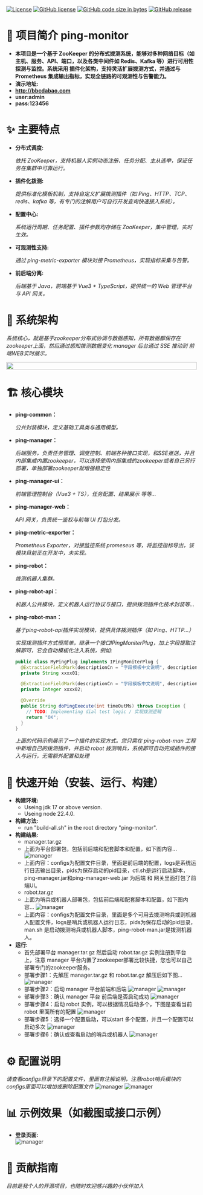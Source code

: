 [![License](https://img.shields.io/badge/License-Apache_2.0-blue.svg)](https://opensource.org/licenses/Apache-2.0)
[![GitHub license](https://img.shields.io/github/license/bbcdabao/ping-monitor.svg)](https://github.com/bbcdabao/ping-monitor/blob/main/LICENSE)
[![GitHub code size in bytes](https://img.shields.io/github/languages/code-size/bbcdabao/ping-monitor.svg)](https://github.com/bbcdabao/ping-monitor)
[![GitHub release](https://img.shields.io/github/release/bbcdabao/ping-monitor.svg)](https://github.com/bbcdabao/ping-monitor/releases)

# 📖 项目简介 ping-monitor
- **本项目是一个基于 ZooKeeper 的分布式拨测系统，能够对多种网络目标（如 主机、服务、API、端口，以及各类中间件如 Redis、Kafka 等）进行可用性探测与监控。系统采用 插件化架构，支持灵活扩展拨测方式，并通过与 Prometheus 集成输出指标，实现全链路的可观测性与告警能力。**
- **演示地址:**
- **http://bbcdabao.com**
- **user:admin**
- **pass:123456**
# ✨ 主要特点
- **分布式调度:**

  _依托 ZooKeeper，支持机器人实例动态注册、任务分配、主从选举，保证任务在集群中可靠运行。_
- **插件化拨测:**
  
  _提供标准化模板机制，支持自定义扩展拨测插件（如 Ping、HTTP、TCP、redis、kafka 等，有专门的注解用户可自行开发查询快速接入系统）。_
- **配置中心:**
  
  _系统运行周期、任务配置、插件参数均存储在 ZooKeeper，集中管理，实时生效。_
- **可观测性支持:**
  
  _通过 ping-metric-exporter 模块对接 Prometheus，实现指标采集与告警。_ 
- **前后端分离:**
  
  _后端基于 Java，前端基于 Vue3 + TypeScript，提供统一的 Web 管理平台与 API 网关。_

# 📌 系统架构
  _系统核心，就是基于zookeeper分布式协调与数据感知，所有数据都保存在zookeeper上面，然后通过感知拨测数据变化  manager 后台通过 SSE 推动到 前端WEB实时展示。_
  <div style="display: flex; justify-content: space-between;">
    <img src="https://github.com/bbcdabao/ping-monitor/blob/main/docs/images/ping-monitor-frame.png" alt="" width="100%"/>
  </div>

# 🏗️ 核心模块
- **ping-common：**

  _公共封装模块，定义基础工具类与通用模型。_
- **ping-manager：**

  _后端服务，负责任务管理、调度控制、前端各种接口实现，和SSE推送，并且内部集成内置zookeeper，可以选择使用内部集成的zookeeper或者自己另行部署，单独部署zookeeper就增强稳定性_
- **ping-manager-ui：**

  _前端管理控制台（Vue3 + TS），任务配置、结果展示 等等..._
- **ping-manager-web：**

  _API 网关，负责统一鉴权与前端 UI 打包分发。_
- **ping-metric-exporter：**

  _Prometheus Exporter，对接监控系统 promeseus 等，将监控指标导出，该模块目前正在开发中，未实现。_
- **ping-robot：**

  _拨测机器人集群。_
- **ping-robot-api：**

  _机器人公共模块，定义机器人运行协议与接口，提供拨测插件化技术封装等..._
- **ping-robot-man：**

  _基于ping-robot-api插件实现模块，提供具体拨测插件（如 Ping、HTTP...）_
  
  _实现拨测插件方式很简单，继承一个接口IPingMoniterPlug，加上字段提取注解即可，它会自动模板化注入系统，例如:_
  ```java
  public class MyPingPlug implements IPingMoniterPlug {
    @ExtractionFieldMark(descriptionCn = "字段模板中文说明", descriptionEn = "Field template English description")
    private String xxxx01;

    @ExtractionFieldMark(descriptionCn = "字段模板中文说明", descriptionEn = "Field template English description")
    private Integer xxxx02;

    @Override
    public String doPingExecute(int timeOutMs) throws Exception {
      // TODO: Implementing dial test logic / 实现拨测逻辑
      return "OK";
    }
  }
  ```
  _上面的代码示例展示了一个插件的实现方式。您只需在 ping-robot-man 工程中新增自己的拨测插件，并启动 robot 拨测哨兵，系统即可自动完成插件的接入与运行，无需额外配置和处理_

# 🚀 快速开始（安装、运行、构建）
- __构建环境:__<br>
  - Useing jdk 17 or above version.
  - Useing node 22.4.0.
- __构建方法:__<br>
  - run "build-all.sh" in the root directory "ping-monitor".
- __构建结果:__<br>
  - manager.tar.gz
  - 上面为平台部署包，包括前后端和配套脚本和配置，如下图内容...
  ![manager](https://github.com/bbcdabao/ping-monitor/blob/main/docs/images/manager.png)
  - 上面内容：configs为配置文件目录，里面是前后端的配置，logs是系统运行日志输出目录，pids为保存启动的pid目录，ctl.sh是运行启动脚本，ping-manager.jar和ping-manager-web.jar 为后端 和 网关里面打包了前端UI。
  - robot.tar.gz
  - 上面为哨兵或机器人部署包，包括前后端和配套脚本和配置，如下图内容...
  ![manager](https://github.com/bbcdabao/ping-monitor/blob/main/docs/images/robot.png)
  - 上面内容：configs为配置文件目录，里面是多个可用去拨测哨兵或则机器人配置文件，logs是哨兵或机器人运行日志，pids为保存启动的pid目录，man.sh 是启动拨测哨兵或机器人脚本，ping-robot-man.jar是拨测机器人。
- __运行:__<br>
  - 首先部署平台 manager.tar.gz 然后启动 robot.tar.gz 实例注册到平台上，注意 manager 平台内置了zookeeper部署比较快捷，您也可以自己部署专门的zookeeper服务。
  - 部署步骤1：先解压 manager.tar.gz 和 robot.tar.gz 解压后如下图...
  ![manager](https://github.com/bbcdabao/ping-monitor/blob/main/docs/images/allinfo.png)
  - 部署步骤2：启动 manager 平台前端和后端
  ![manager](https://github.com/bbcdabao/ping-monitor/blob/main/docs/images/start-manager.png)
  ![manager](https://github.com/bbcdabao/ping-monitor/blob/main/docs/images/start-manager-web.png)
  - 部署步骤3：确认 manager 平台 前后端是否启动成功
  ![manager](https://github.com/bbcdabao/ping-monitor/blob/main/docs/images/manager-check.png)
  - 部署步骤4：启动 robot 实例，可以根据情况启动多个，下图是查看当前 robot 里面所有的配置
  ![manager](https://github.com/bbcdabao/ping-monitor/blob/main/docs/images/robot-list.png)
  - 部署步骤5：选择一个配置启动，可以start 多个配置，并且一个配置可以启动多次
  ![manager](https://github.com/bbcdabao/ping-monitor/blob/main/docs/images/robot-start-instance.png)
  - 部署步骤6：确认或查看启动的哨兵或机器人
  ![manager](https://github.com/bbcdabao/ping-monitor/blob/main/docs/images/robot-check.png)
     
# ⚙️ 配置说明
  _请查看configs目录下的配置文件，里面有注解说明，注意robot哨兵模块的configs里面可以增加或删除配置文件_
  ![manager](https://github.com/bbcdabao/ping-monitor/blob/main/docs/images/manager-config.png)
  ![manager](https://github.com/bbcdabao/ping-monitor/blob/main/docs/images/robot-config.png)

# 📊 示例效果（如截图或接口示例）
- __登录页面:__<br>
![manager](https://github.com/bbcdabao/ping-monitor/blob/main/docs/images/login.png)

# 🤝 贡献指南
  _目前是我个人的开源项目，也随时欢迎感兴趣的小伙伴加入_
